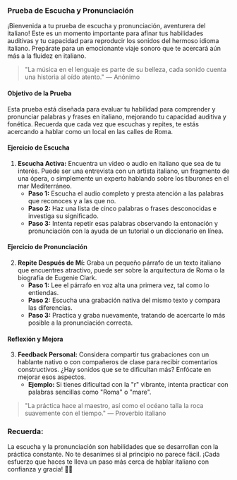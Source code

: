 ### Prueba de Escucha y Pronunciación

¡Bienvenida a tu prueba de escucha y pronunciación, aventurera del italiano! Este es un momento importante para afinar tus habilidades auditivas y tu capacidad para reproducir los sonidos del hermoso idioma italiano. Prepárate para un emocionante viaje sonoro que te acercará aún más a la fluidez en italiano.

> "La música en el lenguaje es parte de su belleza, cada sonido cuenta una historia al oído atento." — Anónimo

#### Objetivo de la Prueba

Esta prueba está diseñada para evaluar tu habilidad para comprender y pronunciar palabras y frases en italiano, mejorando tu capacidad auditiva y fonética. Recuerda que cada vez que escuchas y repites, te estás acercando a hablar como un local en las calles de Roma.

#### Ejercicio de Escucha

1. **Escucha Activa:** Encuentra un video o audio en italiano que sea de tu interés. Puede ser una entrevista con un artista italiano, un fragmento de una ópera, o simplemente un experto hablando sobre los tiburones en el mar Mediterráneo.
   - **Paso 1:** Escucha el audio completo y presta atención a las palabras que reconoces y a las que no.
   - **Paso 2:** Haz una lista de cinco palabras o frases desconocidas e investiga su significado.
   - **Paso 3:** Intenta repetir esas palabras observando la entonación y pronunciación con la ayuda de un tutorial o un diccionario en línea.

#### Ejercicio de Pronunciación

2. **Repite Después de Mí:** Graba un pequeño párrafo de un texto italiano que encuentres atractivo, puede ser sobre la arquitectura de Roma o la biografía de Eugenie Clark.
   - **Paso 1:** Lee el párrafo en voz alta una primera vez, tal como lo entiendas.
   - **Paso 2:** Escucha una grabación nativa del mismo texto y compara las diferencias.
   - **Paso 3:** Practica y graba nuevamente, tratando de acercarte lo más posible a la pronunciación correcta.

#### Reflexión y Mejora

3. **Feedback Personal:** Considera compartir tus grabaciones con un hablante nativo o con compañeros de clase para recibir comentarios constructivos. ¿Hay sonidos que se te dificultan más? Enfócate en mejorar esos aspectos.
   - **Ejemplo:** Si tienes dificultad con la "r" vibrante, intenta practicar con palabras sencillas como "Roma" o "mare".

> "La práctica hace al maestro, así como el océano talla la roca suavemente con el tiempo." — Proverbio italiano

### Recuerda:
La escucha y la pronunciación son habilidades que se desarrollan con la práctica constante. No te desanimes si al principio no parece fácil. ¡Cada esfuerzo que haces te lleva un paso más cerca de hablar italiano con confianza y gracia! 🌊📖